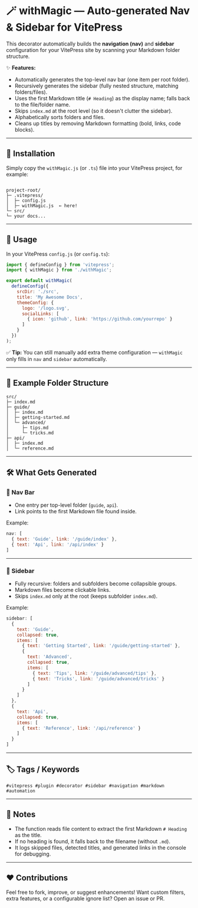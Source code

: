 # 🪄 withMagic — Auto-generated Nav & Sidebar for VitePress

This decorator automatically builds the **navigation (nav)** and **sidebar** configuration for your VitePress site by scanning your Markdown folder structure.

✨ **Features:**
- Automatically generates the top-level nav bar (one item per root folder).
- Recursively generates the sidebar (fully nested structure, matching folders/files).
- Uses the first Markdown title (`# Heading`) as the display name; falls back to the file/folder name.
- Skips `index.md` at the root level (so it doesn't clutter the sidebar).
- Alphabetically sorts folders and files.
- Cleans up titles by removing Markdown formatting (bold, links, code blocks).

---

## 🔧 Installation

Simply copy the `withMagic.js` (or `.ts`) file into your VitePress project, for example:

```

project-root/
├─ .vitepress/
│  ├─ config.js
│  ├─ withMagic.js  ← here!
└─ src/
└─ your docs...

````

---

## 🚀 Usage

In your VitePress `config.js` (or `config.ts`):

```js
import { defineConfig } from 'vitepress';
import { withMagic } from './withMagic';

export default withMagic(
  defineConfig({
    srcDir: './src',
    title: 'My Awesome Docs',
    themeConfig: {
      logo: '/logo.svg',
      socialLinks: [
        { icon: 'github', link: 'https://github.com/yourrepo' }
      ]
    }
  })
);
````

✅ **Tip:**
You can still manually add extra theme configuration — `withMagic` only fills in `nav` and `sidebar` automatically.

---

## 📁 Example Folder Structure

```
src/
├─ index.md
├─ guide/
│  ├─ index.md
│  ├─ getting-started.md
│  └─ advanced/
│     ├─ tips.md
│     └─ tricks.md
├─ api/
│  ├─ index.md
│  └─ reference.md
```

---

## 🛠 What Gets Generated

### 🔹 Nav Bar

* One entry per top-level folder (`guide`, `api`).
* Link points to the first Markdown file found inside.

Example:

```js
nav: [
  { text: 'Guide', link: '/guide/index' },
  { text: 'Api', link: '/api/index' }
]
```

---

### 🔹 Sidebar

* Fully recursive: folders and subfolders become collapsible groups.
* Markdown files become clickable links.
* Skips `index.md` only at the root (keeps subfolder `index.md`).

Example:

```js
sidebar: [
  {
    text: 'Guide',
    collapsed: true,
    items: [
      { text: 'Getting Started', link: '/guide/getting-started' },
      {
        text: 'Advanced',
        collapsed: true,
        items: [
          { text: 'Tips', link: '/guide/advanced/tips' },
          { text: 'Tricks', link: '/guide/advanced/tricks' }
        ]
      }
    ]
  },
  {
    text: 'Api',
    collapsed: true,
    items: [
      { text: 'Reference', link: '/api/reference' }
    ]
  }
]
```

---

## 🏷 Tags / Keywords

```
#vitepress #plugin #decorator #sidebar #navigation #markdown #automation
```

---

## 📌 Notes

* The function reads file content to extract the first Markdown `# Heading` as the title.
* If no heading is found, it falls back to the filename (without `.md`).
* It logs skipped files, detected titles, and generated links in the console for debugging.

---

## ❤️ Contributions

Feel free to fork, improve, or suggest enhancements!
Want custom filters, extra features, or a configurable ignore list? Open an issue or PR.
